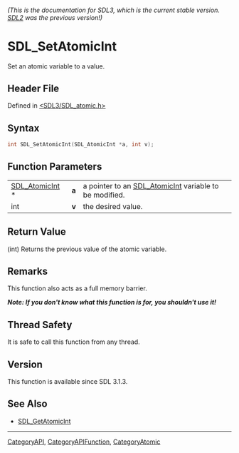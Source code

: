 ###### (This is the documentation for SDL3, which is the current stable version. [SDL2](https://wiki.libsdl.org/SDL2/) was the previous version!)
# SDL_SetAtomicInt

Set an atomic variable to a value.

## Header File

Defined in [<SDL3/SDL_atomic.h>](https://github.com/libsdl-org/SDL/blob/main/include/SDL3/SDL_atomic.h)

## Syntax

```c
int SDL_SetAtomicInt(SDL_AtomicInt *a, int v);
```

## Function Parameters

|                                  |       |                                                                         |
| -------------------------------- | ----- | ----------------------------------------------------------------------- |
| [SDL_AtomicInt](SDL_AtomicInt) * | **a** | a pointer to an [SDL_AtomicInt](SDL_AtomicInt) variable to be modified. |
| int                              | **v** | the desired value.                                                      |

## Return Value

(int) Returns the previous value of the atomic variable.

## Remarks

This function also acts as a full memory barrier.

***Note: If you don't know what this function is for, you shouldn't use
it!***

## Thread Safety

It is safe to call this function from any thread.

## Version

This function is available since SDL 3.1.3.

## See Also

- [SDL_GetAtomicInt](SDL_GetAtomicInt)

----
[CategoryAPI](CategoryAPI), [CategoryAPIFunction](CategoryAPIFunction), [CategoryAtomic](CategoryAtomic)

